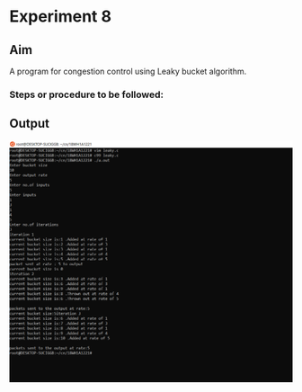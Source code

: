 # Experiment 8

## Aim
A program for congestion control using Leaky bucket algorithm.

### Steps or procedure to be followed:

## Output
![output](leakyBucket.png)
